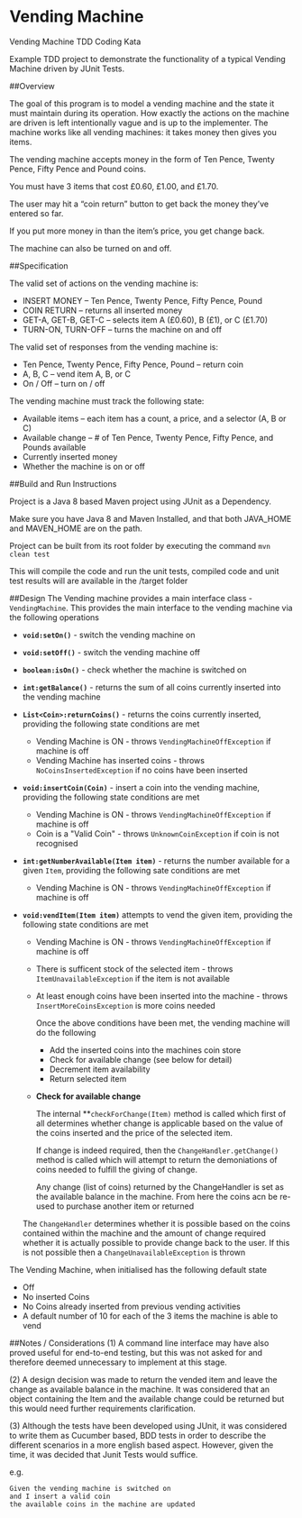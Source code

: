 # Vending Machine
Vending Machine TDD Coding Kata

Example TDD project to demonstrate the functionality of a typical Vending Machine driven by JUnit Tests.

##Overview

The goal of this program is to model a vending machine and the state it must maintain during its operation. How exactly the actions on the machine are driven is left intentionally vague and is up to the implementer. The machine works like all vending machines: it takes money then gives you items.

The vending machine accepts money in the form of Ten Pence, Twenty Pence, Fifty Pence and Pound coins.

You must have 3 items that cost £0.60, £1.00, and £1.70.

The user may hit a “coin return” button to get back the money they’ve entered so far.

If you put more money in than the item’s price, you get change back.

The machine can also be turned on and off.

##Specification

The valid set of actions on the vending machine is:
* INSERT MONEY – Ten Pence, Twenty Pence, Fifty Pence, Pound
* COIN RETURN – returns all inserted money
* GET-A, GET-B, GET-C – selects item A (£0.60), B (£1), or C (£1.70)
* TURN-ON, TURN-OFF – turns the machine on and off

The valid set of responses from the vending machine is:
* Ten Pence, Twenty Pence, Fifty Pence, Pound – return coin
* A, B, C – vend item A, B, or C
* On / Off – turn on / off

The vending machine must track the following state:
* Available items – each item has a count, a price, and a selector (A, B or C)
* Available change – # of Ten Pence, Twenty Pence, Fifty Pence, and Pounds available
* Currently inserted money
* Whether the machine is on or off

##Build and Run Instructions

Project is a Java 8 based Maven project using JUnit as a Dependency.

Make sure you have Java 8 and Maven Installed, and that both JAVA_HOME and MAVEN_HOME are on the path.

Project can be built from its root folder by executing the command `mvn clean test`

This will compile the code and run the unit tests, compiled code and unit test results will are available in the /target folder

##Design
The Vending machine provides a main interface class - `VendingMachine`.  This provides the main interface to the vending machine via the following operations

- **`void:setOn()`** - switch the vending machine on
- **`void:setOff()`** - switch the vending machine off
- **`boolean:isOn()`** - check whether the machine is switched on
- **`int:getBalance()`** - returns the sum of all coins currently inserted into the vending machine
- **`List<Coin>:returnCoins()`** - returns the coins currently inserted, providing the following state conditions are met
  * Vending Machine is ON - throws `VendingMachineOffException` if machine is off
  * Vending Machine has inserted coins - throws `NoCoinsInsertedException` if no coins have been inserted
- **`void:insertCoin(Coin)`** - insert a coin into the vending machine, providing the following state conditions are met
  * Vending Machine is ON - throws `VendingMachineOffException` if machine is off
  * Coin is a "Valid Coin" - throws `UnknownCoinException` if coin is not recognised
- **`int:getNumberAvailable(Item item)`** - returns the number available for a given `Item`, providing the following sate conditions are met
  * Vending Machine is ON - throws `VendingMachineOffException` if machine is off
- **`void:vendItem(Item item)`** attempts to vend the given item, providing the following state conditions are met
  * Vending Machine is ON - throws `VendingMachineOffException` if machine is off
  * There is sufficent stock of the selected item - throws `ItemUnavailableException` if the item is not available
  * At least enough coins have been inserted into the machine - throws `InsertMoreCoinsException` is more coins needed
  
    Once the above conditions have been met, the vending machine will do the following
    * Add the inserted coins into the machines coin store
    * Check for available change (see below for detail)
    * Decrement item availability
    * Return selected item

  * **Check for available change**
  
    The internal **`checkForChange(Item)` method is called which first of all determines whether change is applicable based on the value of the coins inserted and the price of the selected item.
    
    If change is indeed required, then the `ChangeHandler.getChange()` method is called which will attempt to return the demoniations of coins needed to fulfill the giving of change.
    
    Any change (list of coins) returned by the ChangeHandler is set as the available balance in the machine.  From here the coins acn be re-used to purchase another item or returned
  
  The `ChangeHandler` determines whether it is possible based on the coins contained within the machine and the amount of change required
  whether it is actually possible to provide change back to the user.  If this is not possible then a `ChangeUnavailableException` is thrown

The Vending Machine, when initialised has the following default state

- Off
- No inserted Coins
- No Coins already inserted from previous vending activities
- A default number of 10 for each of the 3 items the machine is able to vend

##Notes / Considerations
(1) A command line interface may have also proved useful for end-to-end testing, but this was not asked for and therefore
deemed unnecessary to implement at this stage.

(2) A design decision was made to return the vended item and leave the change as available balance in the machine.  It was considered that
an object containing the Item and the available change could be returned but this would need further requirements clarification.

(3) Although the tests have been developed using JUnit, it was considered to write them as Cucumber based, BDD tests in order to describe
the different scenarios in a more english based aspect. However, given the time, it was decided that Junit Tests would suffice.
  
  e.g. 
  
    Given the vending machine is switched on 
    and I insert a valid coin
    the available coins in the machine are updated




